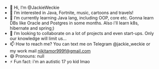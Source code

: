 - 👋 Hi, I’m @JackieWeckie
- 👀 I’m interested in Java, Fortnite, music, cartoons and travels!
- 🌱 I’m currently learning Java lang, including OOP, core etc. Gonna learn DBs like Oracle and Postgres in some months. Also i'll learn k8s, hibernate and spring;)
- 💞️ I’m looking to collaborate on a lot of projects and even start-ups. Only our knowledge will limit us...
- 📫 How to reach me? You can text me on Telegram @jackie_weckie or my work mail nikitamor999f@gmail.com
- 😄 Pronouns: null
- ⚡ Fun fact: i'm an autistic 17 yo kid lmao

<!---
JackieWeckie/JackieWeckie is a ✨ special ✨ repository because its `README.md` (this file) appears on your GitHub profile.
You can click the Preview link to take a look at your changes.
--->
